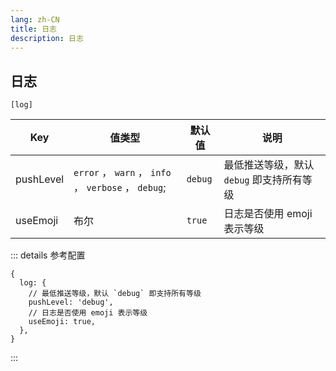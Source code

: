 ```yaml
---
lang: zh-CN
title: 日志
description: 日志
---
```


## 日志

`[log]`

| Key       | 值类型                                               | 默认值  | 说明                                      |
| --------- | ---------------------------------------------------- | ------- | ----------------------------------------- |
| pushLevel | `error` ， `warn` ， `info` ， `verbose` ， `debug`; | `debug` | 最低推送等级，默认 `debug` 即支持所有等级 |
| useEmoji  | 布尔                                                 | `true`  | 日志是否使用 emoji 表示等级               |

::: details 参考配置

```json5
{
  log: {
    // 最低推送等级，默认 `debug` 即支持所有等级
    pushLevel: 'debug',
    // 日志是否使用 emoji 表示等级
    useEmoji: true,
  },
}
```

:::
